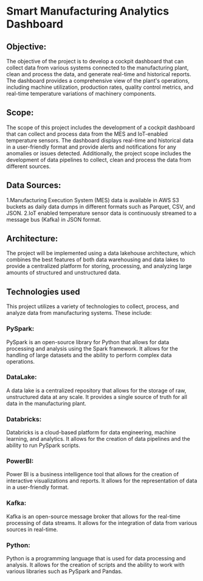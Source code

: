 # Smart Manufacturing Analytics Dashboard

## Objective:
The objective of the project is to develop a cockpit dashboard that can collect data from various systems connected to the manufacturing plant, clean and process the data, and generate real-time and historical reports. The dashboard provides a comprehensive view of the plant's operations, including machine utilization, production rates, quality control metrics, and real-time temperature variations of machinery components.

## Scope:
The scope of this project includes the development of a cockpit dashboard that can collect and process data from the MES and IoT-enabled temperature sensors. The dashboard displays real-time and historical data in a user-friendly format and provide alerts and notifications for any anomalies or issues detected. Additionally, the project scope includes the development of data pipelines to collect, clean and process the data from different sources.

## Data Sources:
1.Manufacturing Execution System (MES) data is available in AWS S3 buckets as daily data dumps in different formats such as Parquet, CSV, and JSON.
2.IoT enabled temperature sensor data is continuously streamed to a message bus (Kafka) in JSON format.
## Architecture:

The project will be implemented using a data lakehouse architecture, which combines the best features of both data warehousing and data lakes to provide a centralized platform for storing, processing, and analyzing large amounts of structured and unstructured data.

## Technologies used

This project utilizes a variety of technologies to collect, process, and analyze data from manufacturing systems. These include:

### PySpark:
PySpark is an open-source library for Python that allows for data processing and analysis using the Spark framework. It allows for the handling of large datasets and the ability to perform complex data operations.
### DataLake:
A data lake is a centralized repository that allows for the storage of raw, unstructured data at any scale. It provides a single source of truth for all data in the manufacturing plant.
### Databricks:
Databricks is a cloud-based platform for data engineering, machine learning, and analytics. It allows for the creation of data pipelines and the ability to run PySpark scripts.
### PowerBI:
Power BI is a business intelligence tool that allows for the creation of interactive visualizations and reports. It allows for the representation of data in a user-friendly format.
### Kafka:
Kafka is an open-source message broker that allows for the real-time processing of data streams. It allows for the integration of data from various sources in real-time.
### Python:
Python is a programming language that is used for data processing and analysis. It allows for the creation of scripts and the ability to work with various libraries such as PySpark and Pandas.



